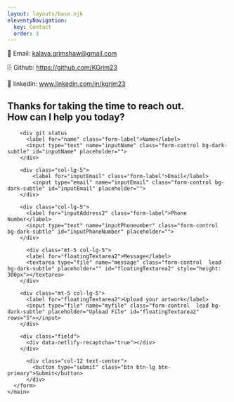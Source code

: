 ```yaml
---
layout: layouts/base.njk
eleventyNavigation:
  key: Contact
  order: 3
---
```


📧 Email: kalaya.grimshaw@gmail.com

🗄️ Github: https://github.com/KGrim23

🚦 linkedin: www.linkedin.com/in/kgrim23


<section><h1 class="text-center mt-5">Thanks for taking the time to reach out. <br> How can I help you today?</h1></section>

  <main class="container mt-0">
    <form class="justify-content-center" action="POST" data-netlify="true" class="row g-1 mt-0 mb-md-5">
    
        <div git status
          <label for="name" class="form-label">Name</label>
          <input type="text" name="inputName" class="form-control bg-dark-subtle" id="inputName" placeholder="">
        </div>

        <div class="col-lg-5">
            <label for="inputEmail" class="form-label">Email</label>
            <input type="email" name="inputEmail" class="form-control bg-dark-subtle" id="inputEmail" placeholder="">
        </div>

        <div class="col-lg-5">
          <label for="inputAddress2" class="form-label">Phone Number</label>
          <input type="text" name="inputPhoneumber" class="form-control bg-dark-subtle" id="inputPhoneNumber" placeholder="">
        </div>

          <div class="mt-5 col-lg-5">
          <label for="floatingTextarea2">Message</label>
          <textarea type="file" name="message" class="form-control  lead bg-dark-subtle" placeholder="" id="floatingTextarea2" style="height: 300px"></textarea>
        </div>

        <div class="mt-5 col-lg-5">
          <label for="floatingTextarea2">Upload your artwork</label>
          <input type="file" name="myfile" class="form-control  lead bg-dark-subtle" placeholder="Upload File" id="floatingTextarea2" rows="5"></input>
        </div>

        <div class="field">
          <div data-netlify-recaptcha="true"></div>
        </div>

          <div class="col-12 text-center">
            <button type="submit" class="btn btn-lg btn-primary">Submit</button>
          </div>
      </form>
    </main>
